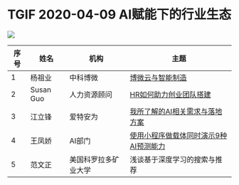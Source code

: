 # TGIF 2020-04-09 AI赋能下的行业生态
![](Document/TGIF.20200326.00.png "")


| 序号 | 姓名 | 机构 | 主题 |
| ---- | ---- | ----|-----|
|1| 杨祖业 | 中科博微 | [博微云与智能制造](https://blog.csdn.net/weixin_39380002/article/details/105083443)|
|2| Susan Guo | 人力资源顾问 | [HR如何助力创业团队搭建](Document/文硕.20200326.pptx) |
|3| 江立锋 | 爱特安为 | [我所了解的AI相关需求与落地方案](Document/海韵TGIF.pptx) |
|4| 王凤娇 | AI部门 | [使用小程序做载体同时演示9种AI预测能力](Document/TGIF分享演讲许晶晶.20200326.pdf)|
|5| 范文正 | 美国科罗拉多矿业大学 | 浅谈基于深度学习的搜索与推荐 |
